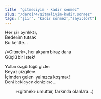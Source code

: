 ```yaml
---
title: "gitmeliyim - kadir sönmez"
slug: "/dergi/4/gitmeliyim-kadir.sonmez"
tags: ["şiir", "kadir sönmez","sayı:dört"]
---
```

Her şiir ayrılıktır,  
Bedenim tutsak\
Bu kentte...

/»Gitmek», her akşam biraz daha\
Güçlü bir istek/

Yollar özgürlüğü gizler\
Beyaz çizgilere.\
İçimden gelen: yalnızca koşmak!\
Beni bekleyen denizlere...

         («gitmek» umuttur, farkında olanlara...)
